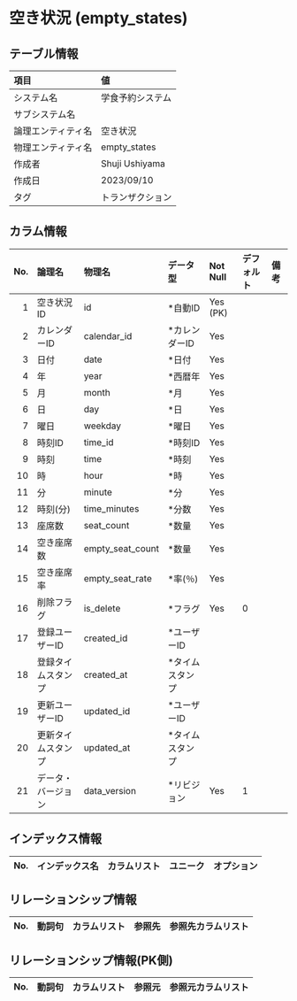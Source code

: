# 空き状況 (empty_states)

## テーブル情報

| 項目                           | 値                                                                                                   |
|:-------------------------------|:-----------------------------------------------------------------------------------------------------|
| システム名                     | 学食予約システム                                                                                     |
| サブシステム名                 |                                                                                                      |
| 論理エンティティ名             | 空き状況                                                                                             |
| 物理エンティティ名             | empty_states                                                                                         |
| 作成者                         | Shuji Ushiyama                                                                                       |
| 作成日                         | 2023/09/10                                                                                           |
| タグ                           | トランザクション                                                                                     |



## カラム情報

| No. | 論理名                         | 物理名                         | データ型                       | Not Null | デフォルト           | 備考                           |
|----:|:-------------------------------|:-------------------------------|:-------------------------------|:---------|:---------------------|:-------------------------------|
|   1 | 空き状況ID                     | id                             | *自動ID                        | Yes (PK) |                      |                                |
|   2 | カレンダーID                   | calendar_id                    | *カレンダーID                  | Yes      |                      |                                |
|   3 | 日付                           | date                           | *日付                          | Yes      |                      |                                |
|   4 | 年                             | year                           | *西暦年                        | Yes      |                      |                                |
|   5 | 月                             | month                          | *月                            | Yes      |                      |                                |
|   6 | 日                             | day                            | *日                            | Yes      |                      |                                |
|   7 | 曜日                           | weekday                        | *曜日                          | Yes      |                      |                                |
|   8 | 時刻ID                         | time_id                        | *時刻ID                        | Yes      |                      |                                |
|   9 | 時刻                           | time                           | *時刻                          | Yes      |                      |                                |
|  10 | 時                             | hour                           | *時                            | Yes      |                      |                                |
|  11 | 分                             | minute                         | *分                            | Yes      |                      |                                |
|  12 | 時刻(分)                       | time_minutes                   | *分数                          | Yes      |                      |                                |
|  13 | 座席数                         | seat_count                     | *数量                          | Yes      |                      |                                |
|  14 | 空き座席数                     | empty_seat_count               | *数量                          | Yes      |                      |                                |
|  15 | 空き座席率                     | empty_seat_rate                | *率(％)                        | Yes      |                      |                                |
|  16 | 削除フラグ                     | is_delete                      | *フラグ                        | Yes      | 0                    |                                |
|  17 | 登録ユーザーID                 | created_id                     | *ユーザーID                    |          |                      |                                |
|  18 | 登録タイムスタンプ             | created_at                     | *タイムスタンプ                |          |                      |                                |
|  19 | 更新ユーザーID                 | updated_id                     | *ユーザーID                    |          |                      |                                |
|  20 | 更新タイムスタンプ             | updated_at                     | *タイムスタンプ                |          |                      |                                |
|  21 | データ・バージョン             | data_version                   | *リビジョン                    | Yes      | 1                    |                                |



## インデックス情報

| No. | インデックス名                 | カラムリスト                             | ユニーク   | オプション                     | 
|----:|:-------------------------------|:-----------------------------------------|:-----------|:-------------------------------|



## リレーションシップ情報

| No. | 動詞句                         | カラムリスト                             | 参照先                         | 参照先カラムリスト                       |
|----:|:-------------------------------|:-----------------------------------------|:-------------------------------|:-----------------------------------------|



## リレーションシップ情報(PK側)

| No. | 動詞句                         | カラムリスト                             | 参照元                         | 参照元カラムリスト                       |
|----:|:-------------------------------|:-----------------------------------------|:-------------------------------|:-----------------------------------------|


